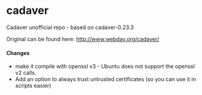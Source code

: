 cadaver
=======

Cadaver unofficial repo - based on cadaver-0.23.3

Original can be found here: http://www.webdav.org/cadaver/

#### Changes

* make it compile with openssl v3 - Ubuntu does not support the openssl v2 calls.
* Add an option to always trust untrusted certificates (so you can use it in scripts easier)

